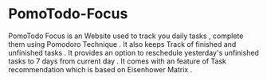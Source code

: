# PomoTodo-Focus
PomoTodo Focus is an Website used to track you daily tasks , complete them using Pomodoro Technique . It also keeps Track of finished and unfinished tasks . It provides an option to reschedule yesterday's unfinished tasks to 7 days from current day . It comes with an feature of Task recommendation which is based on Eisenhower Matrix .  
